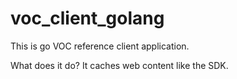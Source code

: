 # voc_client_golang<BR>
This is go VOC reference client application.<br>

What does it do? It caches web content like the SDK.<br> 
